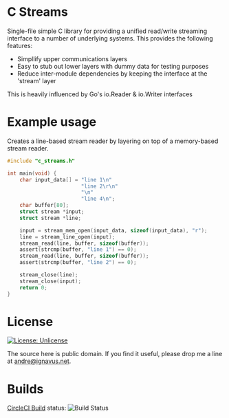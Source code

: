 C Streams
======

Single-file simple C library for providing a unified read/write 
streaming interface to a number of underlying systems.
This provides the following
features:
* Simpllify upper communications layers
* Easy to stub out lower layers with dummy data for testing purposes
* Reduce inter-module dependencies by keeping the interface at the 'stream' layer

This is heavily influenced by Go's io.Reader & io.Writer interfaces

Example usage
=============

Creates a line-based stream reader by layering on top of a memory-based
stream reader.
```c
#include "c_streams.h"

int main(void) {
	char input_data[] = "line 1\n"
						"line 2\r\n"
						"\n"
						"line 4\n";
	char buffer[80];
	struct stream *input;
	struct stream *line;

	input = stream_mem_open(input_data, sizeof(input_data), "r");
	line = stream_line_open(input);
	stream_read(line, buffer, sizeof(buffer));
	assert(strcmp(buffer, "line 1") == 0);
	stream_read(line, buffer, sizeof(buffer));
	assert(strcmp(buffer, "line 2") == 0);

	stream_close(line);
	stream_close(input);
	return 0;
}
```

License
=======
[![License: Unlicense](https://img.shields.io/badge/license-Unlicense-blue.svg)](http://unlicense.org/)

The source here is public domain.
If you find it useful, please drop me a line at andre@ignavus.net.

Builds
======

[CircleCI Build](https://circleci.com/gh/AndreRenaud/c_streams) status: ![Build Status](https://circleci.com/gh/AndreRenaud/c_streams.svg)

